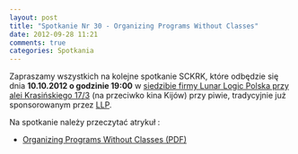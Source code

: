 ```yaml
---
layout: post
title: "Spotkanie Nr 30 - Organizing Programs Without Classes"
date: 2012-09-28 11:21
comments: true
categories: Spotkania
---
```


Zapraszamy wszystkich na kolejne spotkanie SCKRK, które odbędzie się dnia **10.10.2012 o godzinie 19:00** w [siedzibie firmy Lunar Logic Polska przy alei Krasińskiego 17/3][llp_mapka] (na przeciwko kina Kijów) przy piwie, tradycyjnie już sponsorowanym przez [LLP][llp].

Na spotkanie należy przeczytać atrykuł :

* [Organizing Programs Without Classes (PDF)][no-classes]

[llp]: http://lunarlogicpolska.com/
[llp_mapka]: http://g.co/maps/2x44j

[no-classes]: http://cs.au.dk/~hosc/local/LaSC-4-3-pp223-242.pdf
